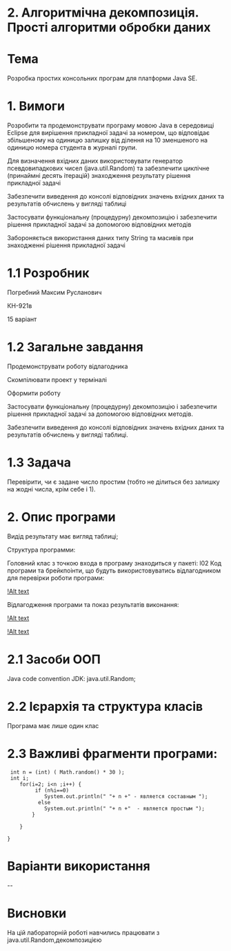 # 2. Алгоритмічна декомпозиція. Прості алгоритми обробки даних

# Тема

Розробка простих консольних програм для платформи Java SE.

# 1. Вимоги

Розробити та продемонструвати програму мовою Java в середовищі Eclipse для вирішення прикладної задачі за номером, що відповідає збільшеному на одиницю залишку від ділення на 10 зменшеного на одиницю номера студента в журналі групи.

Для визначення вхідних даних використовувати генератор псевдовипадкових чисел (java.util.Random) та забезпечити циклічне (принаймні десять ітерацій) знаходження результату рішення прикладної задачі

Забезпечити виведення до консолі відповідних значень вхідних даних та результатів обчислень у вигляді таблиці

Застосувати функціональну (процедурну) декомпозицію і забезпечити рішення прикладної задачі за допомогою відповідних методів

Забороняється використання даних типу String та масивів при знаходженні рішення прикладної задачі

# 1.1 Розробник

Погребний Максим Русланович

КН-921в

15 варіант

# 1.2 Загальне завдання

Продемонструвати роботу відлагодника

Скомпілювати проект у терміналі

Оформити роботу

Застосувати функціональну (процедурну) декомпозицію і забезпечити рішення прикладної задачі за допомогою відповідних методів.

Забезпечити виведення до консолі відповідних значень вхідних даних та результатів обчислень у вигляді таблиці.

# 1.3 Задача

Перевірити, чи є задане число простим (тобто не ділиться без залишку на жодні числа, крім себе і 1).

# 2. Опис програми

Видід результату має вигляд таблиці;

Структура программи:

Головний клас з точкою входа в програму знаходиться у пакеті: l02
Код програми та брейкпоінти, що будуть використовуватись відлагодником для перевірки роботи програми:

[!Alt text](https://github.com/Makson4ikk/java-project/blob/main/doc/pogrebnyi02/assets/code.png)

Відлагодження програми та показ результатів виконання:

[!Alt text](https://github.com/Makson4ikk/java-project/blob/main/doc/pogrebnyi02/assets/dbug.png)

[!Alt text](https://github.com/Makson4ikk/java-project/blob/main/doc/pogrebnyi02/assets/cout.png)

# 2.1 Засоби ООП

Java code convention
JDK:
java.util.Random;

# 2.2 Ієрархія та структура класів

Програма має лише один клас

# 2.3 Важливі фрагменти програми:

	 int n = (int) ( Math.random() * 30 );
	 int i;           
	 	for(i=2; i<n ;i++) {
	         if (n%i==0)
	            System.out.println(" "+ n +" - является составным ");
	          else
	            System.out.println(" "+ n +"  - является простым ");
	        }
	        
	    }
	 
	}
       
# Варіанти використання

--

# Висновки

На цій лабораторній роботі навчились працювати з java.util.Random,декомпозицією
